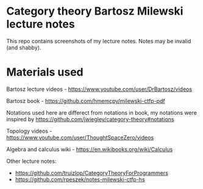 # Category theory Bartosz Milewski lecture notes

This repo contains screenshots of my lecture notes. Notes may be invalid (and shabby).

# Materials used

Bartosz lecture videos - https://www.youtube.com/user/DrBartosz/videos

Bartosz book - https://github.com/hmemcpy/milewski-ctfp-pdf

Notations used here are differect from notations in book, my notations were inspired by https://github.com/jwiegley/category-theory#notations

Topology videos - https://www.youtube.com/user/ThoughtSpaceZero/videos

Algebra and calculus wiki - https://en.wikibooks.org/wiki/Calculus

Other lecture notes:
- https://github.com/truizlop/CategoryTheoryForProgrammers
- https://github.com/rpeszek/notes-milewski-ctfp-hs
